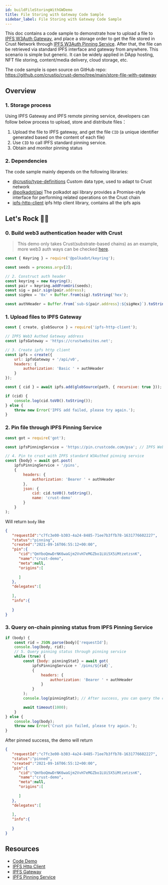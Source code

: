 ```yaml
---
id: buildFileStoringWithGWDemo
title: File Storing with Gateway Code Sample
sidebar_label: File Storing with Gateway Code Sample
---
```


This doc contains a code sample to demonstrate how to upload a file to [IPFS W3Auth Gateway](build-ipfs-w3auth-gateway.md), and place a storage order to get the file stored in Crust Network through [IPFS W3Auth Pinning Service](build-ipfs-w3auth-pinning-service.md). After that, the file can be retrieved via standard IPFS interface and gateway from anywhere. This scenario is simple but generic. It can be widely applied in DApp  hosting, NFT file storing, content/media delivery, cloud storage, etc.

The code sample is open source on GitHub repo: https://github.com/crustio/crust-demo/tree/main/store-file-with-gateway

## Overview

### 1. Storage process

Using IPFS Gateway and IPFS remote pinning service, developers can follow below process to upload, store and distribute files：

1. Upload the file to IPFS gateway, and get the file `CID` (a unique identifier generated based on the content of each file)
2. Use `CID` to call IPFS standard pinning service.
3. Obtain and monitor pinning status

### 2. Dependencies

The code sample mainly depends on the following libraries:

- [@crustio/type-definitions](https://github.com/crustio/crust.js) Custom data type, used to adapt to Crust network
- [@polkadot/api](https://github.com/polkadot-js/api) The polkadot api library provides a Promise-style interface for performing related operations on the Crust chain
- [ipfs-http-client](https://github.com/ipfs/js-ipfs/tree/master/packages/ipfs-http-client) ipfs http client library, contains all the ipfs apis

## Let's Rock 🤟🏻

### 0. Build web3 authentication header with Crust

> This demo only takes Crust(substrate-based chains) as an example, more web3 auth ways can be checked [here](https://wiki.crust.network/docs/en/buildIPFSWeb3AuthGW#usage). 

```javascript
const { Keyring } = require('@polkadot/keyring');

const seeds = process.argv[2];

// 2. Construct auth header
const keyring = new Keyring();
const pair = keyring.addFromUri(seeds);
const sig = pair.sign(pair.address);
const sigHex = '0x' + Buffer.from(sig).toString('hex');

const authHeader = Buffer.from(`sub-${pair.address}:${sigHex}`).toString('base64');
```

### 1. Upload files to IPFS Gateway

```javascript
const { create, globSource } = require('ipfs-http-client');

// IPFS Web3 Authed Gateway address
const ipfsGateway = 'https://crustwebsites.net';

// 3. Create ipfs http client
const ipfs = create({
    url: ipfsGateway + '/api/v0',
    headers: {
        authorization: 'Basic ' + authHeader
    }
});

const { cid } = await ipfs.add(globSource(path, { recursive: true }));

if (cid) {
    console.log(cid.toV0().toString());
} else {
    throw new Error('IPFS add failed, please try again.');
}
```

### 2. Pin file through IPFS Pinning Service

```javascript
const got = require('got');

const ipfsPinningService = 'https://pin.crustcode.com/psa'; // IPFS Web3 Authed Pinning Service address

// 4. Pin to crust with IPFS standard W3Authed pinning service
const {body} = await got.post(
    ipfsPinningService + '/pins',
    {
        headers: {
            authorization: 'Bearer ' + authHeader
        },
        json: {
            cid: cid.toV0().toString(),
            name: 'crust-demo'
        }
    }
);
```

Will return `body` like

```json
{
   "requestId":"c7fc3e00-b303-4a24-8485-71ee7b3ffb78-1631776602227",
   "status":"pinning",
   "created":"2021-09-16T06:55:12+00:00",
   "pin":{
      "cid":"QmYboQmwDrNK6waGjm2VvH7eMGZbo1LUi5X5iMtzetzsnK",
      "name":"crust-demo",
      "meta":null,
      "origins":[
         
      ]
   },
   "delegates":[
      
   ],
   "info":{
      
   }
}
```

### 3. Query on-chain pinning status from IPFS Pinning Service

```javascript
if (body) {
    const rid = JSON.parse(body)['requestId'];
    console.log(body, rid);
    // 5. Query pinning status through pinning service
    while (true) {
        const {body: pinningStat} = await got(
            ipfsPinningService + `/pins/${rid}`,
            {
                headers: {
                    authorization: 'Bearer ' + authHeader
                }
            }
        );
        console.log(pinningStat); // After success, you can query the cid on Crust

        await timeout(1000);
    }
} else {
    console.log(body);
    throw new Error('Crust pin failed, please try again.');
}
```

After pinned success, the demo will return

```json
{
   "requestId":"c7fc3e00-b303-4a24-8485-71ee7b3ffb78-1631776602227",
   "status":"pinned",
   "created":"2021-09-16T06:55:12+00:00",
   "pin":{
      "cid":"QmYboQmwDrNK6waGjm2VvH7eMGZbo1LUi5X5iMtzetzsnK",
      "name":"crust-demo",
      "meta":null,
      "origins":[
         
      ]
   },
   "delegates":[
      
   ],
   "info":{
      
   }
}
```

## Resources

- [Code Demo](https://github.com/crustio/crust-demo)
- [IPFS Http Client](https://github.com/crustio/crust-demo/tree/main/store-file-with-gateway)
- [IPFS Gateway](https://docs.ipfs.io/concepts/ipfs-gateway/)
- [IPFS Pinning Service](https://docs.ipfs.io/how-to/work-with-pinning-services/)
